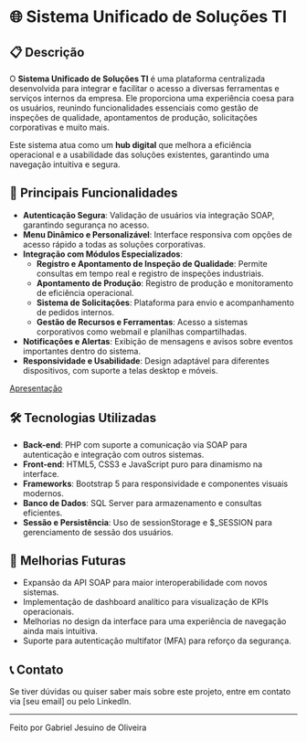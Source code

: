 # 🌐 Sistema Unificado de Soluções TI

## 📋 Descrição
O **Sistema Unificado de Soluções TI** é uma plataforma centralizada desenvolvida para integrar e facilitar o acesso a diversas ferramentas e serviços internos da empresa. Ele proporciona uma experiência coesa para os usuários, reunindo funcionalidades essenciais como gestão de inspeções de qualidade, apontamentos de produção, solicitações corporativas e muito mais.

Este sistema atua como um **hub digital** que melhora a eficiência operacional e a usabilidade das soluções existentes, garantindo uma navegação intuitiva e segura.

## 🚀 Principais Funcionalidades
- **Autenticação Segura**: Validação de usuários via integração SOAP, garantindo segurança no acesso.
- **Menu Dinâmico e Personalizável**: Interface responsiva com opções de acesso rápido a todas as soluções corporativas.
- **Integração com Módulos Especializados**:
  - **Registro e Apontamento de Inspeção de Qualidade**: Permite consultas em tempo real e registro de inspeções industriais.
  - **Apontamento de Produção**: Registro de produção e monitoramento de eficiência operacional.
  - **Sistema de Solicitações**: Plataforma para envio e acompanhamento de pedidos internos.
  - **Gestão de Recursos e Ferramentas**: Acesso a sistemas corporativos como webmail e planilhas compartilhadas.
- **Notificações e Alertas**: Exibição de mensagens e avisos sobre eventos importantes dentro do sistema.
- **Responsividade e Usabilidade**: Design adaptável para diferentes dispositivos, com suporte a telas desktop e móveis.

[Apresentação](Images/Tela_Login_Menu.gif)

## 🛠️ Tecnologias Utilizadas
- **Back-end**: PHP com suporte a comunicação via SOAP para autenticação e integração com outros sistemas.
- **Front-end**: HTML5, CSS3 e JavaScript puro para dinamismo na interface.
- **Frameworks**: Bootstrap 5 para responsividade e componentes visuais modernos.
- **Banco de Dados**: SQL Server para armazenamento e consultas eficientes.
- **Sessão e Persistência**: Uso de sessionStorage e $_SESSION para gerenciamento de sessão dos usuários.

## 🔄 Melhorias Futuras
- Expansão da API SOAP para maior interoperabilidade com novos sistemas.
- Implementação de dashboard analítico para visualização de KPIs operacionais.
- Melhorias no design da interface para uma experiência de navegação ainda mais intuitiva.
- Suporte para autenticação multifator (MFA) para reforço da segurança.

## 📞 Contato
Se tiver dúvidas ou quiser saber mais sobre este projeto, entre em contato via [seu email] ou pelo LinkedIn.

---
Feito por Gabriel Jesuino de Oliveira

